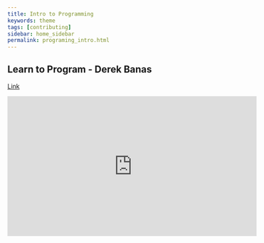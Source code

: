 ```yaml
---
title: Intro to Programming
keywords: theme
tags: [contributing]
sidebar: home_sidebar
permalink: programing_intro.html
---
```


## Learn to Program - Derek Banas

[Link](https://www.youtube.com/watch?v=nwjAHQERL08&list=PLGLfVvz_LVvTn3cK5e6LjhgGiSeVlIRwt)

<iframe width="560" height="315" src="https://www.youtube.com/embed/nwjAHQERL08" frameborder="0" allow="accelerometer; autoplay; clipboard-write; encrypted-media; gyroscope; picture-in-picture" allowfullscreen></iframe>
